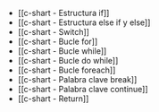 - [[c-shart - Estructura if]]
- [[c-shart - Estructura else if y else]]
- [[c-shart - Switch]]
- [[c-shart - Bucle for]]
- [[c-shart - Bucle while]]
- [[c-shart - Bucle do while]]
- [[c-shart - Bucle foreach]]
- [[c-shart - Palabra clave break]]
- [[c-shart - Palabra clave continue]]
- [[c-shart - Return]]